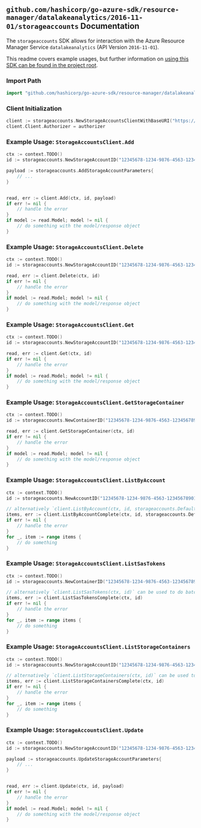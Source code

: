 
## `github.com/hashicorp/go-azure-sdk/resource-manager/datalakeanalytics/2016-11-01/storageaccounts` Documentation

The `storageaccounts` SDK allows for interaction with the Azure Resource Manager Service `datalakeanalytics` (API Version `2016-11-01`).

This readme covers example usages, but further information on [using this SDK can be found in the project root](https://github.com/hashicorp/go-azure-sdk/tree/main/docs).

### Import Path

```go
import "github.com/hashicorp/go-azure-sdk/resource-manager/datalakeanalytics/2016-11-01/storageaccounts"
```


### Client Initialization

```go
client := storageaccounts.NewStorageAccountsClientWithBaseURI("https://management.azure.com")
client.Client.Authorizer = authorizer
```


### Example Usage: `StorageAccountsClient.Add`

```go
ctx := context.TODO()
id := storageaccounts.NewStorageAccountID("12345678-1234-9876-4563-123456789012", "example-resource-group", "accountValue", "storageAccountValue")

payload := storageaccounts.AddStorageAccountParameters{
	// ...
}


read, err := client.Add(ctx, id, payload)
if err != nil {
	// handle the error
}
if model := read.Model; model != nil {
	// do something with the model/response object
}
```


### Example Usage: `StorageAccountsClient.Delete`

```go
ctx := context.TODO()
id := storageaccounts.NewStorageAccountID("12345678-1234-9876-4563-123456789012", "example-resource-group", "accountValue", "storageAccountValue")

read, err := client.Delete(ctx, id)
if err != nil {
	// handle the error
}
if model := read.Model; model != nil {
	// do something with the model/response object
}
```


### Example Usage: `StorageAccountsClient.Get`

```go
ctx := context.TODO()
id := storageaccounts.NewStorageAccountID("12345678-1234-9876-4563-123456789012", "example-resource-group", "accountValue", "storageAccountValue")

read, err := client.Get(ctx, id)
if err != nil {
	// handle the error
}
if model := read.Model; model != nil {
	// do something with the model/response object
}
```


### Example Usage: `StorageAccountsClient.GetStorageContainer`

```go
ctx := context.TODO()
id := storageaccounts.NewContainerID("12345678-1234-9876-4563-123456789012", "example-resource-group", "accountValue", "storageAccountValue", "containerValue")

read, err := client.GetStorageContainer(ctx, id)
if err != nil {
	// handle the error
}
if model := read.Model; model != nil {
	// do something with the model/response object
}
```


### Example Usage: `StorageAccountsClient.ListByAccount`

```go
ctx := context.TODO()
id := storageaccounts.NewAccountID("12345678-1234-9876-4563-123456789012", "example-resource-group", "accountValue")

// alternatively `client.ListByAccount(ctx, id, storageaccounts.DefaultListByAccountOperationOptions())` can be used to do batched pagination
items, err := client.ListByAccountComplete(ctx, id, storageaccounts.DefaultListByAccountOperationOptions())
if err != nil {
	// handle the error
}
for _, item := range items {
	// do something
}
```


### Example Usage: `StorageAccountsClient.ListSasTokens`

```go
ctx := context.TODO()
id := storageaccounts.NewContainerID("12345678-1234-9876-4563-123456789012", "example-resource-group", "accountValue", "storageAccountValue", "containerValue")

// alternatively `client.ListSasTokens(ctx, id)` can be used to do batched pagination
items, err := client.ListSasTokensComplete(ctx, id)
if err != nil {
	// handle the error
}
for _, item := range items {
	// do something
}
```


### Example Usage: `StorageAccountsClient.ListStorageContainers`

```go
ctx := context.TODO()
id := storageaccounts.NewStorageAccountID("12345678-1234-9876-4563-123456789012", "example-resource-group", "accountValue", "storageAccountValue")

// alternatively `client.ListStorageContainers(ctx, id)` can be used to do batched pagination
items, err := client.ListStorageContainersComplete(ctx, id)
if err != nil {
	// handle the error
}
for _, item := range items {
	// do something
}
```


### Example Usage: `StorageAccountsClient.Update`

```go
ctx := context.TODO()
id := storageaccounts.NewStorageAccountID("12345678-1234-9876-4563-123456789012", "example-resource-group", "accountValue", "storageAccountValue")

payload := storageaccounts.UpdateStorageAccountParameters{
	// ...
}


read, err := client.Update(ctx, id, payload)
if err != nil {
	// handle the error
}
if model := read.Model; model != nil {
	// do something with the model/response object
}
```

